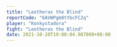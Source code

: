 ```yaml
---
title: "Leotheras the Blind"
reportCode: "6AVWPgm8tYbcFC2q"
player: "Konkystadora"
fight: "Leotheras the Blind"
date: 2021-10-20T19:00:04.987000+00:00
---
```

